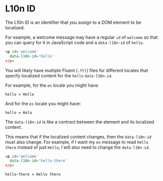 # L10n ID

The L10n ID is an identifier that you assign to a DOM element to be localized.

For example, a welcome message may have a regular `id` of `welcome` so that you can query for it in JavaScript code and a `data-l10n-id` of `hello`.

```html
<p id='welcome'
  data-l10n-id='hello'
</p>
```

You will likely have multiple Fluent (`.ftl`) files for different locales that specify localized content for the `hello` `data-l10n-id`.

For example, for the `en` locale you might have:
```
hello = Hello
```

And for the `es` locale you might have:
```
hello = Hola
```

The `data-l10n-id` is like a contract between the element and its localized content.

This means that if the localized content changes, then the `data-l10n-id` must also change. For example, if I want my `en` message to read `Hello there` instead of just `Hello`, I will also need to change the `data-l10n-id`.

```html
<p id='welcome'
  data-l10n-id='hello-there'
</p>
```

```
hello-there = Hello there
```
